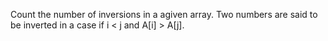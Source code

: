Count the number of inversions in a agiven array. Two numbers are said to be inverted in a case if i < j and A[i] > A[j]. 


